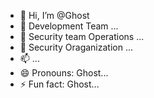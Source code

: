 - 👋 Hi, I’m @Ghost
- 👀 Development Team ...
- 🌱 Security team Operations ...
- 💞️ Security Oraganization ...
- 📫 ...
- 😄 Pronouns: Ghost...
- ⚡ Fun fact: Ghost...

<!---
Ghost171717/Ghost171717 is a ✨ special ✨ repository because its `README.md` (this file) appears on your GitHub profile.
You can click the Preview link to take a look at your changes.
--->
